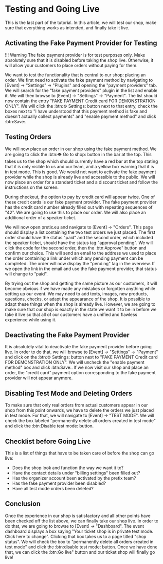 # Testing and Going Live

This is the last part of the tutorial. 
In this article, we will test our shop, make sure that everything works as intended, and finally take it live. 

## Activating the Fake Payment Provider for Testing

!!! Warning 
    The fake payment provider is for test purposes only. 
    Make absolutely sure that it is disabled before taking the shop live. 
    Otherwise, it will allow your customers to place orders without paying for them. 

We want to test the functionality that is central to our shop: placing an order. 
We first need to activate the fake payment method by navigating to [Event] → "Settings" → "Plugins" and opening the "payment providers" tab. 
We will search for the "fake payment providers" plugin in the list and enable it. 
We will then browse to [Event] → "Settings" → "Payment". 
The list should now contain the entry "FAKE PAYMENT Credit card FOR DEMONSTRATION ONLY". 
We will click the :btn:⚙ Settings: button next to that entry, check the boxes next to "I have understood that this payment method is fake and doesn't actually collect payments" and "enable payment method" and click :btn:Save:. 

## Testing Orders 

We will now place an order in our shop using the fake payment method. 
We are going to click the :btn:👁 Go to shop: button in the bar at the top. 
This takes us to the shop which should currently have a red bar at the top stating that it is only visible to us and our team, and a yellow box warning that it is in test mode. 
This is good. 
We would not want to activate the fake payment provider while the shop is already live and accessible to the public. 
We will now place an order for a standard ticket and a discount ticket and follow the instructions on the screen. 

During checkout, the option to pay by credit card will appear twice. 
One of these credit cards is our fake payment provider. 
The fake payment provider has the credit card number already filled out with repeating sequences of "42". 
We are going to use this to place our order. 
We will also place an additional order of a speaker ticket. 

We will now open pretix.eu and navigate to [Event] → "Orders". 
This page should display a list containing the two test orders we just placed. 
The first order should have the status "paid" and the second order, which included the speaker ticket, should have the status tag "approval pending". 
We will click the code for the second order, then the :btn:Approve" button and confirm our choice. 
This will send an email to the address we used to place the order containing a link under which any pending payment can be completed. 
The order will now display the "pending" tag in the overview. 
If we open the link in the email and use the fake payment provider, that status will change to "paid". 

By trying out the shop and getting the same picture as our customers, it will become obvious if we have made any mistakes or forgotten anything while setting up our event. 
We may need to add texts, images, new products, questions, checks, or adapt the appearance of the shop. 
It is possible to adapt these things when the shop is already live. 
However, we are going to make sure that our shop is exactly in the state we want it to be in before we take it live so that all of our customers have a unified and flawless experience while using it. 

## Deactivating the Fake Payment Provider 

It is absolutely vital to deactivate the fake payment provider before going live. 
In order to do that, we will browse to [Event] → "Settings" → "Payment" and click on the  :btn:⚙ Settings: button next to "FAKE PAYMENT Credit card FOR DEMONSTRATION ONLY". 
We will uncheck the "enable payment method" box and click :btn:Save:. 
If we now visit our shop and place an order, the "credit card" payment option corresponding to the fake payment provider will not appear anymore. 

## Disabling Test Mode and Deleting Orders 

To make sure that only real orders from actual customers appear in our shop from this point onwards, we have to delete the orders we just placed in test mode. 
For that, we will navigate to [Event] → "TEST MODE". 
We will check the box labeled "permanently delete all orders created in test mode" and click the :btn:Disable test mode: button. 

## Checklist before Going Live 

This is a list of things that have to be taken care of before the shop can go live: 

 - Does the shop look and function the way we want it to? 
 - Have the contact details under "billing settings" been filled out? 
 - Has the organizer account been activated by the pretix team? 
 - Has the fake payment provider been disabled? 
 - Have all test mode orders been deleted? 

## Conclusion 

Once the experience in our shop is satisfactory and all other points have been checked off the list above, we can finally take our shop live. 
In order to do that, we are going to browse to [Event] → "Dashboard". 
The event dashboard displays a box saying "Your ticket shop is in private test mode. Click here to change". 
Clicking that box takes us to a page titled "shop status". 
We will check the box to "permanently delete all orders created in test mode" and click the :btn:disable test mode: button. 
Once we have done that, we can click the :btn:Go live" button and our ticket shop will finally go live! 
